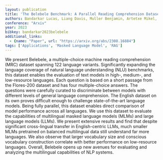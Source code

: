 ```yaml
---
layout: publication
title: 'The Belebele Benchmark: A Parallel Reading Comprehension Dataset In 122 Language Variants'
authors: Bandarkar Lucas, Liang Davis, Muller Benjamin, Artetxe Mikel, Shukla Satya Narayan, Husa Donald, Goyal Naman, Krishnan Abhinandan, Zettlemoyer Luke, Khabsa Madian
conference: "Arxiv"
year: 2023
bibkey: bandarkar2023belebele
additional_links:
  - {name: "Paper", url: "https://arxiv.org/abs/2308.16884"}
tags: ['Applications', 'Masked Language Model', 'RAG']
---
```

We present Belebele, a multiple-choice machine reading comprehension (MRC)
dataset spanning 122 language variants. Significantly expanding the language
coverage of natural language understanding (NLU) benchmarks, this dataset
enables the evaluation of text models in high-, medium-, and low-resource
languages. Each question is based on a short passage from the Flores-200
dataset and has four multiple-choice answers. The questions were carefully
curated to discriminate between models with different levels of general
language comprehension. The English dataset on its own proves difficult enough
to challenge state-of-the-art language models. Being fully parallel, this
dataset enables direct comparison of model performance across all languages. We
use this dataset to evaluate the capabilities of multilingual masked language
models (MLMs) and large language models (LLMs). We present extensive results
and find that despite significant cross-lingual transfer in English-centric
LLMs, much smaller MLMs pretrained on balanced multilingual data still
understand far more languages. We also observe that larger vocabulary size and
conscious vocabulary construction correlate with better performance on
low-resource languages. Overall, Belebele opens up new avenues for evaluating
and analyzing the multilingual capabilities of NLP systems.
